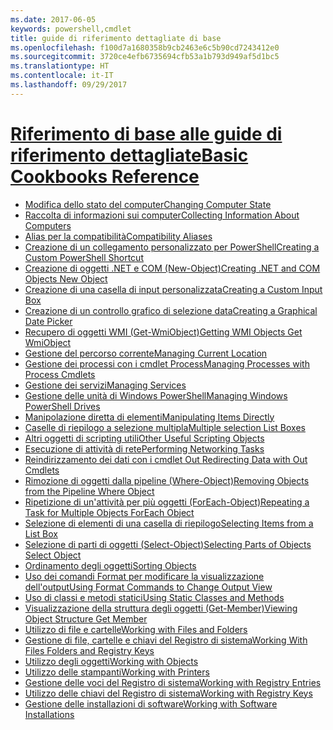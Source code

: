 ```yaml
---
ms.date: 2017-06-05
keywords: powershell,cmdlet
title: guide di riferimento dettagliate di base
ms.openlocfilehash: f100d7a1680358b9cb2463e6c5b90cd7243412e0
ms.sourcegitcommit: 3720ce4efb6735694cfb53a1b793d949af5d1bc5
ms.translationtype: HT
ms.contentlocale: it-IT
ms.lasthandoff: 09/29/2017
---
```

# <a name="basic-cookbooks-referencecookbooksbasic-cookbooks-referencemd"></a>[<span data-ttu-id="6479c-103">Riferimento di base alle guide di riferimento dettagliate</span><span class="sxs-lookup"><span data-stu-id="6479c-103">Basic Cookbooks Reference</span></span>](cookbooks/basic-cookbooks-reference.md)

- [<span data-ttu-id="6479c-104">Modifica dello stato del computer</span><span class="sxs-lookup"><span data-stu-id="6479c-104">Changing Computer State</span></span>](cookbooks/Changing-Computer-State.md)
- [<span data-ttu-id="6479c-105">Raccolta di informazioni sui computer</span><span class="sxs-lookup"><span data-stu-id="6479c-105">Collecting Information About Computers</span></span>](cookbooks/Collecting-Information-About-Computers.md)
- [<span data-ttu-id="6479c-106">Alias per la compatibilità</span><span class="sxs-lookup"><span data-stu-id="6479c-106">Compatibility Aliases</span></span>](cookbooks/Appendix-1---Compatibility-Aliases.md)
- [<span data-ttu-id="6479c-107">Creazione di un collegamento personalizzato per PowerShell</span><span class="sxs-lookup"><span data-stu-id="6479c-107">Creating a Custom PowerShell Shortcut</span></span>](cookbooks/Appendix-2---Creating-a-Custom-PowerShell-Shortcut.md)
- [<span data-ttu-id="6479c-108">Creazione di oggetti .NET e COM (New-Object)</span><span class="sxs-lookup"><span data-stu-id="6479c-108">Creating .NET and COM Objects  New Object </span></span>](cookbooks/Creating-.NET-and-COM-Objects--New-Object-.md)
- [<span data-ttu-id="6479c-109">Creazione di una casella di input personalizzata</span><span class="sxs-lookup"><span data-stu-id="6479c-109">Creating a Custom Input Box</span></span>](cookbooks/Creating-a-Custom-Input-Box.md)
- [<span data-ttu-id="6479c-110">Creazione di un controllo grafico di selezione data</span><span class="sxs-lookup"><span data-stu-id="6479c-110">Creating a Graphical Date Picker</span></span>](cookbooks/Creating-a-Graphical-Date-Picker.md)
- [<span data-ttu-id="6479c-111">Recupero di oggetti WMI (Get-WmiObject)</span><span class="sxs-lookup"><span data-stu-id="6479c-111">Getting WMI Objects  Get WmiObject </span></span>](cookbooks/Getting-WMI-Objects--Get-WmiObject-.md)
- [<span data-ttu-id="6479c-112">Gestione del percorso corrente</span><span class="sxs-lookup"><span data-stu-id="6479c-112">Managing Current Location</span></span>](cookbooks/Managing-Current-Location.md)
- [<span data-ttu-id="6479c-113">Gestione dei processi con i cmdlet Process</span><span class="sxs-lookup"><span data-stu-id="6479c-113">Managing Processes with Process Cmdlets</span></span>](cookbooks/Managing-Processes-with-Process-Cmdlets.md)
- [<span data-ttu-id="6479c-114">Gestione dei servizi</span><span class="sxs-lookup"><span data-stu-id="6479c-114">Managing Services</span></span>](cookbooks/Managing-Services.md)
- [<span data-ttu-id="6479c-115">Gestione delle unità di Windows PowerShell</span><span class="sxs-lookup"><span data-stu-id="6479c-115">Managing Windows PowerShell Drives</span></span>](cookbooks/Managing-Windows-PowerShell-Drives.md)
- [<span data-ttu-id="6479c-116">Manipolazione diretta di elementi</span><span class="sxs-lookup"><span data-stu-id="6479c-116">Manipulating Items Directly</span></span>](cookbooks/Manipulating-Items-Directly.md)
- [<span data-ttu-id="6479c-117">Caselle di riepilogo a selezione multipla</span><span class="sxs-lookup"><span data-stu-id="6479c-117">Multiple selection List Boxes</span></span>](cookbooks/Multiple-selection-List-Boxes.md)
- [<span data-ttu-id="6479c-118">Altri oggetti di scripting utili</span><span class="sxs-lookup"><span data-stu-id="6479c-118">Other Useful Scripting Objects</span></span>](cookbooks/Other-Useful-Scripting-Objects.md)
- [<span data-ttu-id="6479c-119">Esecuzione di attività di rete</span><span class="sxs-lookup"><span data-stu-id="6479c-119">Performing Networking Tasks</span></span>](cookbooks/Performing-Networking-Tasks.md)
- [<span data-ttu-id="6479c-120">Reindirizzamento dei dati con i cmdlet Out   </span><span class="sxs-lookup"><span data-stu-id="6479c-120">Redirecting Data with Out   Cmdlets</span></span>](cookbooks/Redirecting-Data-with-Out---Cmdlets.md)
- [<span data-ttu-id="6479c-121">Rimozione di oggetti dalla pipeline (Where-Object)</span><span class="sxs-lookup"><span data-stu-id="6479c-121">Removing Objects from the Pipeline  Where Object </span></span>](cookbooks/Removing-Objects-from-the-Pipeline--Where-Object-.md)
- [<span data-ttu-id="6479c-122">Ripetizione di un'attività per più oggetti (ForEach-Object)</span><span class="sxs-lookup"><span data-stu-id="6479c-122">Repeating a Task for Multiple Objects  ForEach Object </span></span>](cookbooks/Repeating-a-Task-for-Multiple-Objects--ForEach-Object-.md)
- [<span data-ttu-id="6479c-123">Selezione di elementi di una casella di riepilogo</span><span class="sxs-lookup"><span data-stu-id="6479c-123">Selecting Items from a List Box</span></span>](cookbooks/Selecting-Items-from-a-List-Box.md)
- [<span data-ttu-id="6479c-124">Selezione di parti di oggetti (Select-Object)</span><span class="sxs-lookup"><span data-stu-id="6479c-124">Selecting Parts of Objects  Select Object </span></span>](cookbooks/Selecting-Parts-of-Objects--Select-Object-.md)
- [<span data-ttu-id="6479c-125">Ordinamento degli oggetti</span><span class="sxs-lookup"><span data-stu-id="6479c-125">Sorting Objects</span></span>](cookbooks/Sorting-Objects.md)
- [<span data-ttu-id="6479c-126">Uso dei comandi Format per modificare la visualizzazione dell'output</span><span class="sxs-lookup"><span data-stu-id="6479c-126">Using Format Commands to Change Output View</span></span>](cookbooks/Using-Format-Commands-to-Change-Output-View.md)
- [<span data-ttu-id="6479c-127">Uso di classi e metodi statici</span><span class="sxs-lookup"><span data-stu-id="6479c-127">Using Static Classes and Methods</span></span>](cookbooks/Using-Static-Classes-and-Methods.md)
- [<span data-ttu-id="6479c-128">Visualizzazione della struttura degli oggetti (Get-Member)</span><span class="sxs-lookup"><span data-stu-id="6479c-128">Viewing Object Structure  Get Member </span></span>](cookbooks/Viewing-Object-Structure--Get-Member-.md)
- [<span data-ttu-id="6479c-129">Utilizzo di file e cartelle</span><span class="sxs-lookup"><span data-stu-id="6479c-129">Working with Files and Folders</span></span>](cookbooks/Working-with-Files-and-Folders.md)
- [<span data-ttu-id="6479c-130">Gestione di file, cartelle e chiavi del Registro di sistema</span><span class="sxs-lookup"><span data-stu-id="6479c-130">Working With Files Folders and Registry Keys</span></span>](cookbooks/Working-With-Files-Folders-and-Registry-Keys.md)
- [<span data-ttu-id="6479c-131">Utilizzo degli oggetti</span><span class="sxs-lookup"><span data-stu-id="6479c-131">Working with Objects</span></span>](cookbooks/Working-with-Objects.md)
- [<span data-ttu-id="6479c-132">Utilizzo delle stampanti</span><span class="sxs-lookup"><span data-stu-id="6479c-132">Working with Printers</span></span>](cookbooks/Working-with-Printers.md)
- [<span data-ttu-id="6479c-133">Gestione delle voci del Registro di sistema</span><span class="sxs-lookup"><span data-stu-id="6479c-133">Working with Registry Entries</span></span>](cookbooks/Working-with-Registry-Entries.md)
- [<span data-ttu-id="6479c-134">Utilizzo delle chiavi del Registro di sistema</span><span class="sxs-lookup"><span data-stu-id="6479c-134">Working with Registry Keys</span></span>](cookbooks/Working-with-Registry-Keys.md)
- [<span data-ttu-id="6479c-135">Gestione delle installazioni di software</span><span class="sxs-lookup"><span data-stu-id="6479c-135">Working with Software Installations</span></span>](cookbooks/Working-with-Software-Installations.md)

